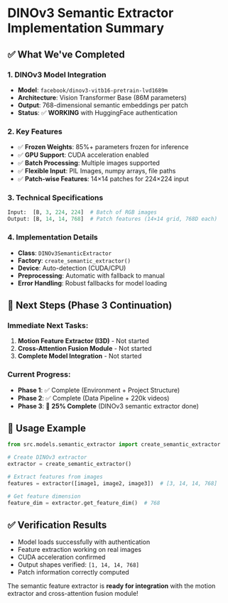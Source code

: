 # DINOv3 Semantic Extractor Implementation Summary

## ✅ What We've Completed

### 1. **DINOv3 Model Integration**
- **Model**: `facebook/dinov3-vitb16-pretrain-lvd1689m`
- **Architecture**: Vision Transformer Base (86M parameters)
- **Output**: 768-dimensional semantic embeddings per patch
- **Status**: ✅ **WORKING** with HuggingFace authentication

### 2. **Key Features**
- ✅ **Frozen Weights**: 85%+ parameters frozen for inference
- ✅ **GPU Support**: CUDA acceleration enabled
- ✅ **Batch Processing**: Multiple images supported
- ✅ **Flexible Input**: PIL Images, numpy arrays, file paths
- ✅ **Patch-wise Features**: 14×14 patches for 224×224 input

### 3. **Technical Specifications**
```python
Input:  [B, 3, 224, 224]  # Batch of RGB images
Output: [B, 14, 14, 768]  # Patch features (14×14 grid, 768D each)
```

### 4. **Implementation Details**
- **Class**: `DINOv3SemanticExtractor`
- **Factory**: `create_semantic_extractor()`
- **Device**: Auto-detection (CUDA/CPU)
- **Preprocessing**: Automatic with fallback to manual
- **Error Handling**: Robust fallbacks for model loading

## 🎯 Next Steps (Phase 3 Continuation)

### Immediate Next Tasks:
1. **Motion Feature Extractor (I3D)** - Not started
2. **Cross-Attention Fusion Module** - Not started  
3. **Complete Model Integration** - Not started

### Current Progress:
- **Phase 1**: ✅ Complete (Environment + Project Structure)
- **Phase 2**: ✅ Complete (Data Pipeline + 220k videos)
- **Phase 3**: 🔄 **25% Complete** (DINOv3 semantic extractor done)

## 🔧 Usage Example

```python
from src.models.semantic_extractor import create_semantic_extractor

# Create DINOv3 extractor
extractor = create_semantic_extractor()

# Extract features from images
features = extractor([image1, image2, image3])  # [3, 14, 14, 768]

# Get feature dimension
feature_dim = extractor.get_feature_dim()  # 768
```

## ✅ Verification Results
- Model loads successfully with authentication
- Feature extraction working on real images
- CUDA acceleration confirmed
- Output shapes verified: `[1, 14, 14, 768]`
- Patch information correctly computed

The semantic feature extractor is **ready for integration** with the motion extractor and cross-attention fusion module!
